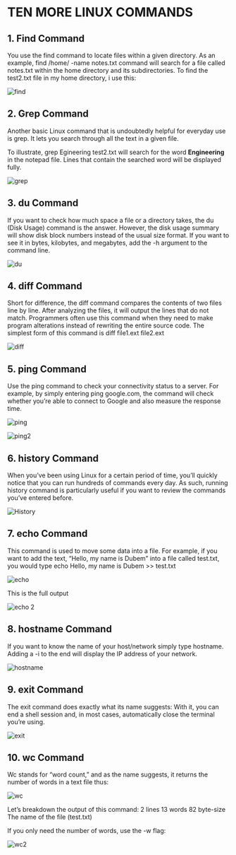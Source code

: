 <h1> TEN MORE LINUX COMMANDS </h1>

<h2>1.  Find Command </h2>
You use the find command to locate files within a given directory.
As an example, find /home/ -name notes.txt command will search for a file called notes.txt within the home directory and its subdirectories.
To find the test2.txt file in my home directory, i use this:

![find](https://user-images.githubusercontent.com/36430909/193411185-e0fb011c-af81-45bd-836c-242c8a790406.JPG)

<h2>2. Grep Command </h2>
<p> Another basic Linux command that is undoubtedly helpful for everyday use is grep. It lets you search through all the text in a given file.

To illustrate, grep Egineering test2.txt will search for the word **Engineering** in the notepad file. Lines that contain the searched word will be displayed fully.</p>

![grep](https://user-images.githubusercontent.com/36430909/193411493-e0d77f98-7fcd-4640-80f6-941921a23f02.JPG)

<h2>3. du Command </h2>
<p> If you want to check how much space a file or a directory takes, the du (Disk Usage) command is the answer. 
However, the disk usage summary will show disk block numbers instead of the usual size format. 
If you want to see it in bytes, kilobytes, and megabytes, add the -h argument to the command line.</p>

![du](https://user-images.githubusercontent.com/36430909/193411659-f6ac65e7-4cd2-4631-9fb3-05204e269c48.JPG)


<h2>4. diff Command </h2>
<p> Short for difference, the diff command compares the contents of two files line by line. After analyzing the files, 
it will output the lines that do not match. Programmers often use this command when they need to make program alterations
instead of rewriting the entire source code. The simplest form of this command is diff file1.ext file2.ext </p>

![diff](https://user-images.githubusercontent.com/36430909/193412060-b3baaffe-bf41-4327-91f0-5eae7ab39063.JPG)

<h2>5. ping Command </h2>
<p> Use the ping command to check your connectivity status to a server. For example, by simply entering ping google.com, 
    the command will check whether you’re able to connect to Google and also measure the response time. </p>
  
  ![ping](https://user-images.githubusercontent.com/36430909/193412328-d4d1d7b8-0d09-47ff-9432-25872a4d989a.JPG)
  
  ![ping2](https://user-images.githubusercontent.com/36430909/193412338-0fd58746-8dcb-4c23-963d-79060e41db15.JPG)

<h2>6. history Command </h2>
<p> When you’ve been using Linux for a certain period of time, you’ll quickly notice that you can run hundreds of commands every day. 
    As such, running history command is particularly useful if you want to review the commands you’ve entered before.</p>

![History](https://user-images.githubusercontent.com/36430909/193412474-c6880680-113d-4eea-aa5c-614af0d4c739.JPG)


<h2>7. echo Command </h2>
<p> This command is used to move some data into a file. For example, if you want to add the text, “Hello, my name is Dubem” into a file called test.txt, 
  you would type echo Hello, my name is Dubem >> test.txt</p>
  
  ![echo](https://user-images.githubusercontent.com/36430909/193412775-22ce3771-9f9d-48bb-8d11-ff019c0dd323.JPG)
  
 <p> This is the full output </p>
 
 ![echo 2](https://user-images.githubusercontent.com/36430909/193412791-6ee15b7e-18cd-43ea-81ce-041f421dec11.JPG)

 <h2>8. hostname Command </h2>
 <p> If you want to know the name of your host/network simply type hostname. Adding a -i to the end will display the IP address of your network. </p>
 
 ![hostname](https://user-images.githubusercontent.com/36430909/193412871-aec198f8-bf2f-4208-a7ac-ca2f56f9a8a3.JPG)

  <h2>9. exit Command </h2>
<p> The exit command does exactly what its name suggests: With it, you can end a shell session and, in most cases, automatically close the terminal you’re using. </p>
 
 ![exit](https://user-images.githubusercontent.com/36430909/193413105-708dda04-4155-4175-b2a2-d3ced310ea2b.JPG)

  <h2>10. wc Command </h2>
 <p> Wc stands for “word count,” and as the name suggests, it returns the number of words in a text file thus:</p>
 
 ![wc](https://user-images.githubusercontent.com/36430909/193413305-b621f21e-b477-4558-8f27-334d0e65e146.JPG)

 <p> Let’s breakdown the output of this command:
2 lines
13 words
82 byte-size
The name of the file (test.txt)

If you only need the number of words, use the -w flag:</p>

![wc2](https://user-images.githubusercontent.com/36430909/193413469-d6389817-9cef-4a4f-ac5e-0eaeaea6da09.JPG)

  
